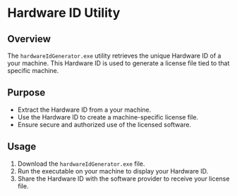 # Hardware ID Utility  

## Overview  
The `hardwareIdGenerator.exe` utility retrieves the unique Hardware ID of a your machine. 
This Hardware ID is used to generate a license file tied to that specific machine.  

## Purpose  
- Extract the Hardware ID from a your machine.  
- Use the Hardware ID to create a machine-specific license file.  
- Ensure secure and authorized use of the licensed software.  

## Usage  
1. Download the `hardwareIdGenerator.exe` file.  
2. Run the executable on your machine to display your Hardware ID.  
3. Share the Hardware ID with the software provider to receive your license file.  
